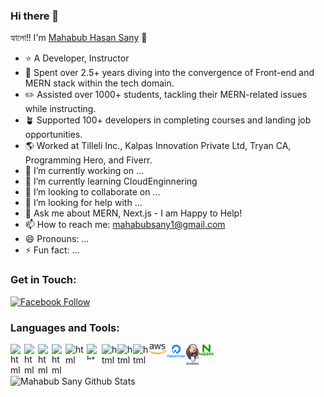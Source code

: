 ### Hi there 👋

হ্যালো!! I'm [Mahabub Hasan Sany][sany_linkedIn] 👋

- ⭐️ A Developer, Instructor
- 👤 Spent over 2.5+ years diving into the convergence of Front-end and MERN stack within the tech domain.
- ✏️ Assisted over 1000+ students, tackling their MERN-related issues while instructing.
- 🪴 Supported 100+ developers in completing courses and landing job opportunities.
- 🌎 Worked at Tilleli Inc., Kalpas Innovation Private Ltd, Tryan CA, Programming Hero, and Fiverr.
- 🔭 I’m currently working on ...
- 🌱 I’m currently learning CloudEnginnering
- 👯 I’m looking to collaborate on ...
- 🤔 I’m looking for help with ...
- 💬 Ask me about MERN, Next.js - I am Happy to Help!
- 📫 How to reach me: mahabubsany1@gmail.com
- 😄 Pronouns: ...
- ⚡ Fun fact: ...

### Get in Touch:

[![Facebook Follow](https://img.shields.io/badge/%20-Follow-black?color=14171A&labelColor=1976d2&logo=facebook&logoColor=ffffff)](https://www.facebook.com/mahabub.sunny.904)

### Languages and Tools:
<a href="https://github.com/prosany">
    <img align="left" alt="html" width="22px" title="Visual Studio Code" src= "https://raw.githubusercontent.com/prosany/prosany/main/images/visual-studio-code.svg"/>
</a>
<a href="https://github.com/prosany">
    <img align="left" alt="html" width="22px" title="JavaScript" src= "https://raw.githubusercontent.com/prosany/prosany/main/images/javascript.svg"/>
</a>
<a href="https://github.com/prosany">
    <img align="left" alt="html" width="22px" title="TypeScript" src= "https://raw.githubusercontent.com/prosany/prosany/main/images/typescript.svg"/>
</a>
<a href="https://github.com/prosany">
    <img align="left" alt="html" width="22px" title="ReactJS" src= "https://raw.githubusercontent.com/prosany/prosany/main/images/react-2.svg"/>
</a>
<a href="https://github.com/prosany">
    <img align="left" alt="html" width="34px" title="NodeJS" src= "https://raw.githubusercontent.com/prosany/prosany/main/images/nodejs.svg"/>
</a>
<a href="https://github.com/prosany">
    <img align="left" alt="html" width="24px" height="25px" title="MongoDB" src= "https://raw.githubusercontent.com/prosany/prosany/main/images/mongodb.svg"/>
</a>
<a href="https://github.com/prosany">
    <img align="left" alt="html" width="25px" title="Git" src= "https://raw.githubusercontent.com/prosany/prosany/main/images/git.svg"/>
</a>
<a href="https://github.com/prosany">
    <img align="left" alt="html" width="25px" title="Github" src= "https://raw.githubusercontent.com/prosany/prosany/main/images/github.svg"/>
</a>
<a href="https://github.com/prosany">
    <img align="left" alt="html" width="25px" title="WordPress" src= "https://raw.githubusercontent.com/prosany/prosany/main/images/wordpress.svg"/>
</a>
<a href="https://github.com/prosany">
    <img align="left" alt="html" width="28px" title="AWS" src= "https://raw.githubusercontent.com/prosany/prosany/main/images/aws-2.svg"/>
</a>
<a href="https://github.com/prosany">
    <img align="left" alt="html" width="32px" title="DigitalOcean" src= "https://raw.githubusercontent.com/prosany/prosany/main/images/digitalocean-logo.svg"/>
</a>
<a href="https://github.com/prosany">
    <img align="left" alt="html" width="20px" title="Jenkins" src= "https://raw.githubusercontent.com/prosany/prosany/main/images/jenkins-1.svg"/>
</a>
<a href="https://github.com/prosany">
    <img align="left" alt="html" width="25px" title="Nginx" src= "https://raw.githubusercontent.com/prosany/prosany/main/images/nginx-1.svg"/>
</a>

<br />
<br />
<br />
<img width="400px" alt="Mahabub Sany Github Stats"  src="https://github-readme-stats.vercel.app/api?username=prosany&show_icons=true"/>



[sany_linkedIn]: https://www.linkedin.com/in/mahabubsany